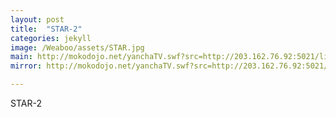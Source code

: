 ```yaml
---
layout: post
title:  "STAR-2"
categories: jekyll
image: /Weaboo/assets/STAR.jpg
main: http://mokodojo.net/yanchaTV.swf?src=http://203.162.76.92:5021/live/191|c03
mirror: http://mokodojo.net/yanchaTV.swf?src=http://203.162.76.92:5021/live/191|c03

---
```

STAR-2
